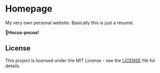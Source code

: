 # Homepage
My very own personal website. Basically this is just a résumé.  

**🧙Hocus-pocus!**

## License

This project is licensed under the MIT License - see the [LICENSE](LICENSE) file for details.

